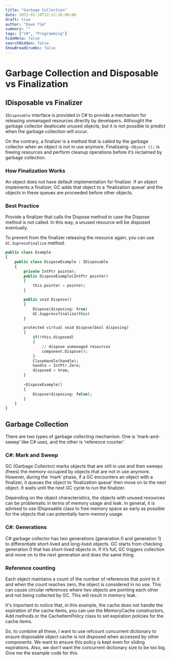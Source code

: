 ```yaml
---
title: "Garbage Collection"
date: 2023-01-10T22:22:26-08:00
draft: true
author: "Dawn Yim"
summary: ""
tags: ["C#", "Programming"]
hideMeta: false
searchHidden: false
ShowBreadCrumbs: false
---
```

# Garbage Collection and Disposable vs Finalization

## IDisposable vs Finalizer

`IDisposable` interface is provided in C# to provide a mechanism for releasing unmanaged resources directly by developers. Althought the garbage collector deallocate unused objects, but it is not possible to predict when the garbage collection will occur. 

On the contrary, a finalizer is a method that is called by the garbage collector when an object is not in use anymore. Finalizaing `~Object ();` is freeing resources and perform cleanup operations before it’s reclaimed by garbage collection.

### How Finalization Works

An object does not have default implementation for finalizer. If an object implements a finalizer, GC adds that object to a ‘finalization queue’ and the objects in these queues are proceeded before other objects. 

### Best Practice

Provide a finalizer that calls the Dispose method in case the Dispose method is not called. In this way, a unused resource will be disposed eventually. 

To prevent from the finalizer releasing the resource again, you can use `GC.SupressFinalize` method. 

```sql
public class Example
{
	public class DisposeExample : IDisposable
	{
		private IntPtr pointer;
		public DisposeExample(IntPtr pointer)
		{
			this.pointer = pointer;
		}

		public void Dispose()
		{
			Dispose(disposing: true)
			GC.Suppressfinalize(this)
		}

		protected virtual void Dispose(bool disposing)
		{
			if(!this.disposed)
			{
				// dispose unmanaged resources
				component.Dispose();
			}
			CloseHandle(handle);
			handle = IntPtr.Zero;
			disposed = true;
		}
	
		~DisposeExample()
		{
			Dispose(disposing: false);
		}
	}
}
```

## Garbage Collection

There are two types of garbage collecting mechanism. One is ‘mark-and-sweep’ like C# uses, and the other is ‘reference counter’. 

### C#: Mark and Sweep

GC (Garbage Collector) marks objects that are still in use and then sweeps (frees) the memory occupied by objects that are not in use anymore. However, during the ‘mark’ phase, if a GC encounters an object with a finalizer, it queues the object to ‘finalization queue’ then move on to the next object. It waits until the next GC cycle to run the finalizer. 

Depending on  the object characteristics, the objects with unused resources can be problematic in terms of memory usage and leak. In general, it is advised to use IDisposable class to free memory space as early as possible for the objects that can potentially harm memory usage. 

### C#: Generations

C# garbage collector has two generations (generation 0 and generation 1) to differentiate short-lived and long-lived objects. GC starts from checking generation 0 that has short-lived objects in. If it’s full, GC triggers collection and move on to the next generation and does the same thing. 

### Reference counting

Each object maintains a count of the number of references that point to it and when the count reaches zero, the object is considered in no use. This can cause circular references where two objects are pointing each other and not being collected by GC. This will result in memory leak. 

It's important to notice that, in this example, the cache does not handle the expiration of the cache items, you can use the MemoryCache constructors, Add methods or the CacheItemPolicy class to set expiration policies for the cache items.

So, to combine all these, I want to use refcount concurrent dictionary to ensure disposable object cache is not disposed when accessed by other components. We want to ensure this policy is kept even for sliding expirations. Also, we don't want the concurrent dictionary size to be too big. Give me the example code for this

```csharp

```
